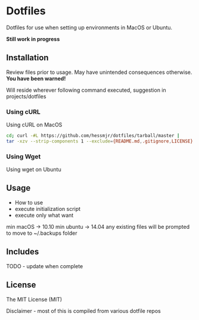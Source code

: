 # Dotfiles
Dotfiles for use when setting up environments in MacOS or Ubuntu.

**Still work in progress**

## Installation
Review files prior to usage.  May have unintended consequences otherwise. **You have been warned!**

Will reside wherever following command executed, suggestion in projects/dotfiles

### Using cURL
Using cURL on MacOS

```sh
cd; curl -#L https://github.com/hessmjr/dotfiles/tarball/master |
tar -xzv --strip-components 1 --exclude={README.md,.gitignore,LICENSE} && source bootstrap.sh
```

### Using Wget
Using wget on Ubuntu


## Usage
- How to use
- execute initialization script
- execute only what want

min macOS -> 10.10
min ubuntu -> 14.04
any existing files will be prompted to move to ~/.backups folder


## Includes
TODO - update when complete


## License
The MIT License (MIT)

Disclaimer - most of this is compiled from various dotfile repos
